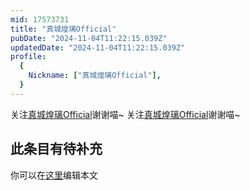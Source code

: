 ```yaml
---
mid: 17573731
title: "真城煌璃Official"
pubDate: "2024-11-04T11:22:15.039Z"
updatedDate: "2024-11-04T11:22:15.039Z"
profile:
  {
    Nickname: ["真城煌璃Official"],
  }
---
```


关注[真城煌璃Official](https://space.bilibili.com/17573731)谢谢喵~ 关注[真城煌璃Official](https://space.bilibili.com/17573731)谢谢喵~

## 此条目有待补充
你可以在[这里](https://github.com/Yuhanawa/VTuber.ICU-Content/edit/master/v/真城煌璃Official/index.md)编辑本文
